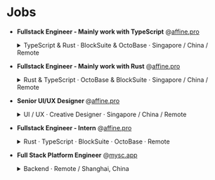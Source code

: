 # Jobs

- <b>Fullstack Engineer - Mainly work with TypeScript</b> @[affine.pro]

  <details><summary>TypeScript & Rust · BlockSuite & OctoBase · Singapore / China / Remote</summary>
  <p>

  ## What we do

  We **AFFiNE** hold a vision of shaping a world semantically connected through block components in modern applications.
  We're open for Fullstack Engineer positions across the BlockSuite sub-team. The **BlockSuite** team works on creating the best **block-editor** and **open-block** protocol for use in AFFiNE. Paving the way for a new generation of SaaS software and developers.

  ## Fullstack Engineer

  ### This position is for:

  - Developing AFFiNE **the open source way**, including coding and community engagement.
  - Researching and supporting **onboarding process** of new use cases for AFFiNE.pro subscribers.
  - Improving our **block editor** and **graphics editor**.
  - Assisting our subscribers in utilizing our product in a data-based way with help from the operational teams.
  - Researching on better activation of potential subscribers.
  - Engineers who are self-organized individuals and also responsible team members, no matter they are on-site or working remotely.

  ### What we are looking for:

  - Software engineering experience with **editor** or **graphics** and professional real-world use cases.
  - Experience and proficiency in **TypeScript** and a **second programming language** preferably **Rust**.
  - Strong communication and writing skills in English.
  - Ability to work in a diverse and cross-functional team with skill and ease.
  - A love for open source, sharing our visions and working under those values.

  ### It would be great if you are:

  - Skillful in building UI with different web frameworks or native web components.
  - Heavy user of knowledge/project management tools.
  - Experienced in scaling **a successful SaaS product**.
  - Experienced in developing platforms or tools for developers.
  - Experienced in working with a **globally distributed team**.
  - Enthusiastic about AFFiNE products as a user or contributor.

  ### What we offer:

  - $2800 vouchers for latest MacBook Pro or working equipment of your choice.
  - Public holidays and paid annual leave starting at 12 days.
  - Free lunch, unlimited drinks and snacks.
  - Free English language lessons (including free IELTS test) open to all employees.
  - Become a maintainer of great open source projects and use Copilot powered by GitHub for free if you want.

  ### Contact us:

  Interested? Send us your CV to [contact@toeverything.info].

  Feel free to include any extra information (GitHub link, previous projects, personal blog etc.).

  </p>
  </details>

- <b>Fullstack Engineer - Mainly work with Rust</b> @[affine.pro]

  <details><summary>Rust & TypeScript · OctoBase & BlockSuite · Singapore / China / Remote</summary>
  <p>

  ## What we do

  We, `AFFiNE` believe in shaping a world semantically connected through block components in modern applications. We're open for Fullstack Engineer positions across the OctoBase sub-team. OctoBase is an offline, scalable, and self-contained collaborative database. It provides a data collaboration engine for AFFiNE and BlockSuite. It can either run on the server as a service or be embedded in our client to offer a complete offline computing capacity.

  ## Full-stack Engineer

  ## This position is for:

  - Developing AFFiNE the open source way, including coding and community engagement.
  - Researching and supporting the onboarding process of new use cases for AFFiNE.pro subscribers.
  - Improving our data computing engine with Rust.
  - Assisting our subscribers in utilizing our product in a data-based way with help from the operational - teams.
  - Researching on better activation of potential subscribers.
  - Engineers who are self-organized individuals and also responsible team members, no matter whether - they are on-site or working remotely.

  ## What we are looking for:

  - Ability to use TypeScript proficiently in engineering projects and at least one server-side development language (preferably Rust).
  - Strong English communication and writing skills.
  - Ability to work skillfully and comfortably within diverse and cross-functional teams.
  - Love open source, share our vision, and work within those values.

  ## It would be great if you are:

  - Experience in understanding the architecture and being responsible for the development of a function or module in a real project
  - Heavy user of knowledge/project management tools
  - Experience in working on a real-world database, distributed server application, or serverless application projects
  - Experience in using a collaborative algorithm on your own or participating in projects
  - Experienced in working with a globally distributed team.
  - Enthusiastic about AFFiNE products as a user or contributor.

  ### What we offer:

  - $2800 vouchers for latest generation MacBook Pr or working equipment of your choice.
  - Public holidays and paid annual leave starting at 12 days.
  - Free lunch, unlimited drinks and snacks.
  - Free English language lessons (including free IELTS test) open to all employees.
  - Become a maintainer of great open source projects and use Copilot powered by GitHub for free if you want.

  ### Contact us:

  Interested? Send us your CV to [contact@toeverything.info].

  Feel free to include any extra information (GitHub link, previous projects, personal blog etc.).

  </p>
  </details>

- <b>Senior UI/UX Designer </b> @[affine.pro]

  <details><summary>UI / UX · Creative Designer · Singapore / China / Remote</summary>
  <p>

  ## Senior UI/UX Designer

  We are seeking a highly skilled and experienced Senior UI/UX Designer to join our team and lead the development and implementation of a UI design system for our product AFFiNE. The ideal candidate will have a proven track record in UI/UX design, as well as a deep understanding of the latest design trends and technologies.

  ### Position Requirements:

  - Lead the development and implementation of a UI design system for AFFiNE
  - Create and maintain a UI component library, including colors, fonts, buttons, text boxes, etc.
  - Establish UI design guidelines and standards to ensure consistency and reusability of all components
  - Collaborate with cross-functional teams to gather requirements and design intuitive, user-friendly interfaces
  - Conduct user research and gather feedback to iterate and improve the UI design system
  - Stay up-to-date with the latest design trends and technologies, and continuously improve the UI design system
  - Extensive experience in creative design thinking
  - Strong expertise in animate effect design
  - Having abroad job experience background
  - Having a strong visual background or experience, proficient in illutrations（bonus point）
  - Having distinctive artistic talent （bonus point）

  ### Job Requirements:

  - Bachelor's or Master's degree in Graphic Design, UI/UX Design, or a related field
  - Extensive experience in UI/UX design, with a portfolio showcasing previous work
  - Proficiency in design tools such as Sketch, Figma, Adobe Creative Suite, etc.
  - Strong understanding of design principles and best practices, including typography, color theory, and user-centered design
  - Experience leading and mentoring junior designers
  - Excellent communication and collaboration skills
  - This is a long-term project that requires constant iteration and improvement to ensure AFFiNE's UI design meets user needs and remains competitive.

  ### What we offer:

  - $2800 vouchers for latest MacBook Pro or working equipment of your choice.
  - Public holidays and paid annual leave starting at 12 days.
  - Free lunch, unlimited drinks and snacks.
  - Free English language lessons (including free IELTS test) open to all employees.
  - Become a maintainer of great open source projects and use Copilot powered by GitHub for free if you want.

  ### Contact us:

  Interested? Send us your CV to [contact@toeverything.info].

  Feel free to include any extra information (GitHub link, previous projects, personal blog etc.).

  </p>
  </details>

- <b>Fullstack Engineer - Intern</b> @[affine.pro]

  <details><summary>Rust · TypeScript · BlockSuite · OctoBase · Remote</summary>
  <p>

  ## What we do

  We **AFFiNE** hold a vision of shaping a world semantically connected through block components in modern applications.
  We're open for Fullstack Engineer positions across the BlockSuite sub-team. The **BlockSuite** team works on creating the best **block-editor** and **open-block** protocol for use in AFFiNE. Paving the way for a new generation of SaaS software and developers.

  ## Fullstack Engineer Intern

  ### This position is for:

  - Developing AFFiNE **the open source way**, including coding and community engagement.
  - Improving our **block editor** and **graphics editor**.
  - Researching on better activation of potential subscribers.

  ### What we are looking for:

  - Software engineering experience with **editor** or **graphics** and professional real-world use cases.
  - Experience and proficiency in **TypeScript** and a **second programming language** preferably **Rust**.
  - Strong communication and writing skills in English.
  - Ability to work in a diverse and cross-functional team with skill and ease.
  - A lover for open source, sharing our visions and working under those values.

  ### It would be great if you are:

  - Heavy user of knowledge/project management tools.
  - Enthusiastic about AFFiNE products as a user or contributor.

  ### Contact us:

  Interested? Send us your CV to [contact@toeverything.info].

  Feel free to include any extra information (GitHub link, previous projects, personal blog etc.).

  </p>
  </details>

- <b>Full Stack Platform Engineer</b> @[mysc.app](https://mysc.app/)

  <details><summary>Backend · Remote / Shanghai, China</summary>
  <p>

  ## Full Stack Platform Engineer

  ### Your responsibilities will include

  - Build APIs in the Data Platform to support new capabilities within mysc.
  - Work with backend and client side databases (MongoDB, Redis, SQLite)
  - Design and implement algorithms that are highly performant, resilient against failures and race conditions and are easy to use by application developers
  - Build up solid knowledge of our product to understand end to end system behavior and data flow
  - Execute performance profiling on existing systems to identify key bottlenecks and improve their performance characteristics

  ### What we're looking for

  - Strong analytical thinking, planning, and problem-solving skills
  - 3-5 years experience in building APIs or Platforms
  - Strong computer science fundamentals, including knowledge of data structures, algorithmic complexity, and designing for performance and scalability
  - Experience in NodeJS, TypeScript and Go
  - Experience with unit / automated testing

  ### What we offer

  - A fully remote team based on Gather Town
  - A culture that encourages different opinions, respects different values and advocates work life balance
  - Real ownership and actual impact
  - Learning and career opportunities on the long run

  </p>
  </details>

[affine.pro]: http://affine.pro/
[contact@toeverything.info]: mailto:contact@toeverything.info
